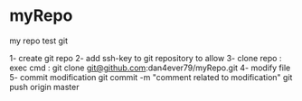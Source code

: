 # myRepo
my repo test git

1- create git repo
2- add ssh-key to git repository to allow 
3- clone repo : exec cmd :
	git clone git@github.com:dan4ever79/myRepo.git
4- modify file
5- commit modification 
	git commit -m "comment related to modification"
	git push origin master



